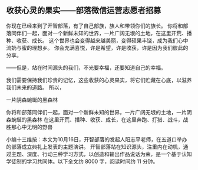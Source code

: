 ## 收获心灵的果实——部落微信运营志愿者招募 ##

你现在已经来到了开智部落，有了自己部族，族人和带领你们的族长。
你将和部落同伴们一起，面对一个新鲜未知的世界，一片广阔无垠的土地，在这里开荒、播种、收获、成长。
这个世界也会变得越来越美丽，变得硕果丰饶，成为我们心中流奶与蜜的理想乡。
你会充满喜悦，许是希望，许是收获，许是因为我们彼此的分享。

——但是，站在时间源头的我们，不光要幸福，还要知道自己的幸福。

我们需要保持我们珍贵的记忆，这些收获的心灵果实，将它们贮藏在心底，以滋养我们未来的道路。
所以，



一片阴森蜿蜒的黑森林

















你将和部落同伴们一起，面对一个新鲜未知的世界，一片广阔无垠的土地，一片阴森蜿蜒的黑森林
在这里开荒、播种、收获、成长，在这里奔跑、打猎、战斗，战胜那心中无明的野兽


小编十三维按：本文为10月16日，开智部落的发起人阳志平老师，在五道口举办的部落成立典礼上发表的主题演讲。
开智部落站在知识源头，注重内在动机，通过主题、深度、行动三种学习方式，以创造和输出作品说话为荣，是一个基于认知学徒制的学习共同体。以下全文约 8000 字，阅读时间约 11 分钟。

